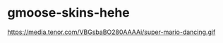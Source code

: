 # gmoose-skins-hehe















https://media.tenor.com/VBGsbaBO280AAAAi/super-mario-dancing.gif
